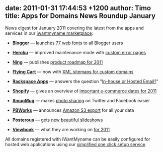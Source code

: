 date: 2011-01-31 17:44:53 +1200
author: Timo
title: Apps for Domains News Roundup January
----

News digest for January 2011 covering the latest from the apps and services in our [iwantmyname marketplace](https://iwantmyname.com/services/featured):

*   [**Blogger**](https://iwantmyname.com/features/applications/custom-domain-apps/blogs/blogger-blogspot-free-blog-with-own-url) &mdash; launches [77 web fonts](http://buzz.blogger.com/2011/01/quick-brown-fox.html) to all Blogger users

*   [**Heroku**](https://iwantmyname.com/services/developer/heroku-cloud-hosting-custom-domain) &mdash; improved maintenance mode with [custom error pages](http://blog.heroku.com/archives/2011/1/7/improved_maintenance_mode_for_all_apps)

*   [**Ning**](https://iwantmyname.com/features/applications/custom-domain-apps/social-networks/ning-hosted-whitelabel-dns-setup) &mdash; publishes [product roadmap for 2011](http://creators.ning.com/page/product-roadmap)

*   [**Flying Cart**](https://iwantmyname.com/services/ecommerce-hosting/customize-flyingcart-with-your-own-domain) &mdash; now with [XML sitemaps for custom domains](http://flyingcart.com/blog/new-feature-xml-sitemaps-for-custom-domains)

*   [**Rackspace Apps**](https://iwantmyname.com/services/email-hosting/rackspace-apps) &mdash; answers the question "[In-house or Hosted Email?](http://www.rackspace.com/apps/blog/2011/01/in-house_or_hosted_email/)"

*   [**Shopify**](https://iwantmyname.com/features/applications/custom-domain-apps/e-commerce/shopify-hosted-online-store-platform-and-shop-software) &mdash; gives an overview of [important e-commerce dates for 2011](http://blog.shopify.com/2011/1/12/planning-ahead-for-important-e-commerce-dates)

*   [**SmugMug**](https://iwantmyname.com/services/portfolio/own-domain-on-smugmug-portfolio) &mdash; makes [photo sharing](http://news.smugmug.com/2011/01/07/follow-me-links-for-twitter-and-facebook-bug-fixes/) on Twitter and Facebook easier

*   [**PBWorks**](https://iwantmyname.com/features/applications/custom-domain-apps/wikis/pbworks-hosted-wiki-with-own-url) &mdash; announces [Amazon S3 export](http://blog.pbworks.com/2011/01/13/s3export/) for all your data

*   [**Posterous**](https://iwantmyname.com/features/applications/custom-domain-apps/blogs/posterous-blog-photos-mp3-video-by-email) &mdash; gets [new beautiful slideshows](http://blog.posterous.com/show-off-your-posterous-photos-beautiful-slid)

*   [**Viewbook**](https://iwantmyname.com/services/portfolio-hosting/register-your-own-domain-for-viewbook) &mdash; what they are working on [for 2011](http://archived.link/http://www.viewbook.com/weblog/2011/01/14/what-we-are-working-on-for-2011)

All domains registered with iWantMyname can be easily configured for hosted web applications using our [simplified one click setup service](https://iwantmyname.com/services).
